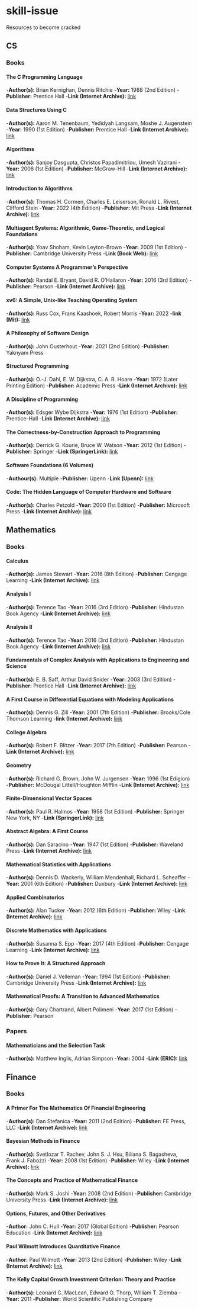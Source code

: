 # skill-issue
Resources to become cracked

## CS

### Books

#### The C Programming Language
-**Author(s):** Brian Kernighan, Dennis Ritchie
-**Year:** 1988 (2nd Edition)
-**Publisher:** Prentice Hall
-**Link (Internet Archive):** [link](https://archive.org/details/the.-c.-programming.-language.-2nd.-edition/page/170/mode/2up)

#### Data Structures Using C
-**Author(s):** Aaron M. Tenenbaum, Yedidyah Langsam, Moshe J. Augenstein
-**Year:** 1990 (1st Edition)
-**Publisher:** Prentice Hall
-**Link (Internet Archive):** [link](https://archive.org/details/datastructuresus0000tene/mode/2up)

#### Algorithms
-**Author(s):** Sanjoy Dasgupta, Christos Papadimitriou, Umesh Vazirani
-**Year:** 2006 (1st Edition)
-**Publisher:** McGraw-Hill
-**Link (Internet Archive):** [link](https://archive.org/details/algorithms0000dasg/mode/2up)

#### Introduction to Algorithms
-**Author(s):** Thomas H. Cormen, Charles E. Leiserson, Ronald L. Rivest, Clifford Stein
-**Year:** 2022 (4th Edition)
-**Publisher:** Mit Press
-**Link (Internet Archive):** [link](https://archive.org/details/introductiontoal00corm/mode/2up)

#### Multiagent Systems: Algorithmic, Game-Theoretic, and Logical Foundations
-**Author(s):** Yoav Shoham, Kevin Leyton-Brown
-**Year:** 2009 (1st Edition)
-**Publisher:** Cambridge University Press
-**Link (Book Web):** [link](http://www.masfoundations.org/index.html)

#### Computer Systems A Programmer’s Perspective
-**Author(s):** Randal E. Bryant, David R. O’Hallaron
-**Year:** 2016 (3rd Edition)
-**Publisher:** Pearson
-**Link (Internet Archive):** [link](https://www.cs.sfu.ca/~ashriram/Courses/CS295/assets/books/CSAPP_2016.pdf)

#### xv6: A Simple, Unix-like Teaching Operating System
-**Author(s):** Russ Cox, Frans Kaashoek, Robert Morris
-**Year:** 2022
-**link (Mit):** [link](https://pdos.csail.mit.edu/6.828/2023/xv6/book-riscv-rev3.pdf)

#### A Philosophy of Software Design
-**Author(s):** John Ousterhout
-**Year:** 2021 (2nd Edition)
-**Publisher:** Yaknyam Press

#### Structured Programming
-**Author(s):** O.-J. Dahl, E. W. Dijkstra, C. A. R. Hoare
-**Year:** 1972 (Later Printing Edition)
-**Publisher:** Academic Press
-**Link (Internet Archive):**  [link](https://archive.org/details/Structured_Programming__Dahl_Dijkstra_Hoare)

#### A Discipline of Programming
-**Author(s):** Edsger Wybe Dijkstra
-**Year:** 1976 (1st Edition)
-**Publisher:** Prentice-Hall
-**Link (Internet Archive):** [link](https://archive.org/details/disciplineofprog0000dijk/mode/2up)

#### The Correctness-by-Construction Approach to Programming
-**Author(s):** Derrick G. Kourie, Bruce W. Watson
-**Year:** 2012 (1st Edition)
-**Publisher:** Springer
-**Link (SpringerLink):** [link](https://link.springer.com/book/10.1007/978-3-642-27919-5)

#### Software Foundations (6 Volumes)
-**Authour(s):** Multiple
-**Publisher:** Upenn
-**Link (Upenn):** [link](https://softwarefoundations.cis.upenn.edu/)

#### Code: The Hidden Language of Computer Hardware and Software
-**Author(s):** Charles Petzold
-**Year:** 2000 (1st Edition)
-**Publisher:** Microsoft Press
-**Link (Internet Archive):** [link](https://archive.org/details/CharlesPetzoldCodeTheHiddenLanguageOfComputerHardwareAndSoftwareMicrosoftPress2000/mode/2up)

## Mathematics

### Books

#### Calculus
-**Author(s):** James Stewart
-**Year:** 2016 (8th Edition)
-**Publisher:** Cengage Learning
-**Link (Internet Archive):** [link](https://archive.org/details/calculus0000stew_k4y8)

#### Analysis I
-**Author(s):** Terence Tao
-**Year:** 2016 (3rd Edition)
-**Publisher:** Hindustan Book Agency
-**Link (Internet Archive):** [link](https://archive.org/details/analysisi03edtaot/page/n7/mode/2up)

#### Analysis II
-**Author(s):** Terence Tao
-**Year:** 2016 (3rd Edition)
-**Publisher:** Hindustan Book Agency
-**Link (Internet Archive):** [link](https://archive.org/details/terence-tao-analysis-ii-texts-and-readings-in-mathematics-no.-38-volume-2-hindustan-book-agency-2006/mode/2up)

#### Fundamentals of Complex Analysis with Applications to Engineering and Science
-**Author(s):** E. B. Saff, Arthur David Snider
-**Year:** 2003 (3rd Edition)
-**Publisher:** Prentice Hall
-**Link (Internet Archive):** [link](https://archive.org/details/fundamentalsofco0000saff_c0g0/page/n1/mode/2up)

#### A First Course in Differential Equations with Modeling Applications
-**Author(s):** Dennis G. Zill
-**Year:** 2001 (7th Edition)
-**Publisher:** Brooks/Cole Thomson Learning
-**link (Internet Archive):** [link](https://archive.org/details/firstcourseindif00zill_0)

#### College Algebra
-**Author(s):** Robert F. Blitzer
-**Year:** 2017 (7th Edition)
-**Publisher:** Pearson
-**Link (Internet Archive):** [link](https://archive.org/details/collegealgebra00blit_0)

#### Geometry
-**Author(s):** Richard G. Brown, John W. Jurgensen
-**Year:** 1996 (1st Edigion)
-**Publisher:** McDougal Littell/Houghton Mifflin
-**Link (Internet Archive):** [link](https://archive.org/details/geometry00brow)

#### Finite-Dimensional Vector Spaces
-**Author(s):** Paul R. Halmos
-**Year:** 1958 (1st Edition)
-**Publisher:** Springer New York, NY
-**Link (SpringerLink):** [link](https://link.springer.com/book/10.1007/978-1-4612-6387-6)

#### Abstract Algebra: A First Course
-**Author(s):** Dan Saracino
-**Year:** 1947 (1st Edition)
-**Publisher:** Waveland Press
-**Link (Internet Archive):** [link](https://archive.org/details/abstractalgebraf0000sara/mode/2up)

#### Mathematical Statistics with Applications
-**Author(s):** Dennis D. Wackerly, William Mendenhall, Richard L. Scheaffer
-**Year:** 2001 (6th Edition)
-**Publisher:** Duxbury
-**Link (Internet Archive):** [link](https://archive.org/details/mathematicalstat0000wack_x6i5_6ed)

#### Applied Combinatorics
-**Author(s):** Alan Tucker
-**Year:** 2012 (6th Edition)
-**Publisher:** Wiley
-**Link (Internet Archive):** [link](https://archive.org/details/AppliedCombinatorics6thEditionByAlanTucker2012PDF)

#### Discrete Mathematics with Applications
-**Author(s):** Susanna S. Epp
-**Year:** 2017 (4th Edition)
-**Publisher:** Cengage Learning
-**Link (Internet Archive):** [link](https://archive.org/details/discretemathemat0000epps_f2p3)

#### How to Prove It: A Structured Approach
-**Author(s):** Daniel J. Velleman
-**Year:** 1994 (1st Edition)
-**Publisher:** Cambridge University Press
-**Link (Internet Archive):** [link](https://archive.org/details/howtoproveitstru0000vell/mode/2up)

#### Mathematical Proofs: A Transition to Advanced Mathematics
-**Author(s):** Gary Chartrand, Albert Polimeni
-**Year:** 2017 (1st Edition)
-**Publisher:** Pearson

### Papers

#### Mathematicians and the Selection Task
-**Author(s):** Matthew Inglis, Adrian Simpson
-**Year:** 2004
-**Link (ERIC):** [link](https://eric.ed.gov/?id=ED489556)

## Finance

### Books

#### A Primer For The Mathematics Of Financial Engineering
-**Author(s):** Dan Stefanica
-**Year:** 2011 (2nd Edition)
-**Publisher:** FE Press, LLC
-**Link (Internet Archive):** [link](https://archive.org/details/primerformathema0000stef)

#### Bayesian Methods in Finance
-**Author(s):** Svetlozar T. Rachev, John S. J. Hsu, Biliana S. Bagasheva, Frank J. Fabozzi
-**Year:** 2008 (1st Edition)
-**Publisher:** Wiley
-**Link (Internet Archive):** [link](https://archive.org/details/bayesianmethodsi0000unse_n5k0/mode/2up)

#### The Concepts and Practice of Mathematical Finance
-**Author(s):** Mark S. Joshi
-**Year:** 2008 (2nd Edition)
-**Publisher:** Cambridge University Press
-**Link (Internet Archive):** [link](https://archive.org/details/conceptspractice0000josh)

#### Options, Futures, and Other Derivatives
-**Author:** John C. Hull
-**Year:** 2017 (Global Edition)
-**Publisher:** Pearson Education
-**Link (Internet Archive):** [link](https://archive.org/details/optionsfuturesot00hull_1)

#### Paul Wilmott Introduces Quantitative Finance
-**Author:** Paul Wilmott
-**Year:** 2013 (2nd Edition)
-**Publisher:** Wiley
-**Link (Internet Archive):** [link](https://archive.org/details/paulwilmottintro0000wilm)

#### The Kelly Capital Growth Investment Criterion: Theory and Practice
-**Author(s):** Leonard C. MacLean, Edward O. Thorp, William T. Ziemba
-**Year:** 2011
-**Publisher:** World Scientific Publishing Company







